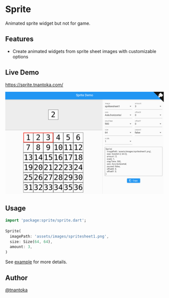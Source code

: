 # Sprite

Animated sprite widget but not for game.

## Features

- Create animated widgets from sprite sheet images with customizable options

## Live Demo

https://sprite.tnantoka.com/

![](/demo/sprite.gif)

## Usage

```dart
import 'package:sprite/sprite.dart';

Sprite(
  imagePath: 'assets/images/spritesheet1.png',
  size: Size(64, 64),
  amount: 3,
)
```

See [example](/example) for more details.

## Author

[@tnantoka](https://twitter.com/tnantoka)
